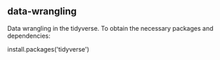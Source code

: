 ## data-wrangling

Data wrangling in the tidyverse. To obtain the necessary packages and dependencies:

install.packages('tidyverse')
